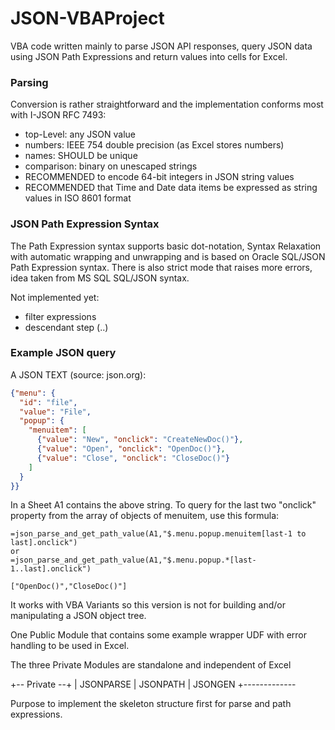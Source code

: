 # JSON-VBAProject

VBA code written mainly to parse JSON API responses, query JSON data using JSON Path Expressions and return values into cells for Excel.

### Parsing 

Conversion is rather straightforward and the implementation conforms most with I-JSON RFC 7493:

- top-Level: any JSON value
- numbers: IEEE 754 double precision (as Excel stores numbers)
- names: SHOULD be unique
- comparison: binary on unescaped strings
- RECOMMENDED to encode 64-bit integers in JSON string values
- RECOMMENDED that Time and Date data items be expressed as string values in ISO 8601 format

### JSON Path Expression Syntax

The Path Expression syntax supports basic dot-notation, Syntax Relaxation with automatic wrapping and unwrapping and is based on Oracle SQL/JSON Path Expression syntax. There is also strict mode that raises more errors, idea taken from MS SQL SQL/JSON syntax.

Not implemented yet:

- filter expressions
- descendant step (..)

### Example JSON query

A JSON TEXT (source: json.org):

```json
{"menu": {
  "id": "file",
  "value": "File",
  "popup": {
    "menuitem": [
      {"value": "New", "onclick": "CreateNewDoc()"},
      {"value": "Open", "onclick": "OpenDoc()"},
      {"value": "Close", "onclick": "CloseDoc()"}
    ]
  }
}}
```
In a Sheet A1 contains the above string. To query for the last two "onclick" property from the array of objects of menuitem, use this formula: 

```
=json_parse_and_get_path_value(A1,"$.menu.popup.menuitem[last-1 to last].onclick")
or
=json_parse_and_get_path_value(A1,"$.menu.popup.*[last-1..last].onclick")
```

```
["OpenDoc()","CloseDoc()"]
```



It works with VBA Variants so this version is not for building and/or manipulating a JSON object tree. 


One Public Module that contains some example wrapper UDF with error handling to be used in Excel. 

The three Private Modules are standalone and independent of Excel



+-- Private --+
| JSONPARSE 
| JSONPATH
| JSONGEN
+-------------

Purpose to implement the skeleton structure first for parse and path expressions.



